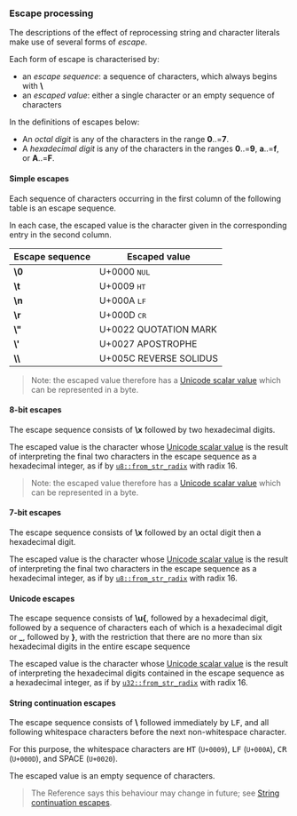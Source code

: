 ### Escape processing

The descriptions of the effect of reprocessing string and character literals make use of several forms of <dfn>escape</dfn>.

Each form of escape is characterised by:
- an <dfn>escape sequence</dfn>: a sequence of characters, which always begins with <b>\\</b>
- an <dfn>escaped value</dfn>: either a single character or an empty sequence of characters

In the definitions of escapes below:
- An <dfn>octal digit</dfn> is any of the characters in the range <b>0</b>..=<b>7</b>.
- A <dfn>hexadecimal digit</dfn> is any of the characters in the ranges <b>0</b>..=<b>9</b>, <b>a</b>..=<b>f</b>, or <b>A</b>..=<b>F</b>.


#### Simple escapes

Each sequence of characters occurring in the first column of the following table is an escape sequence.

In each case, the escaped value is the character given in the corresponding entry in the second column.

| Escape sequence | Escaped value          |
|-----------------|------------------------|
| <b>\0</b>       | U+0000 <kbd>NUL</kbd>  |
| <b>\t</b>       | U+0009 <kbd>HT</kbd>   |
| <b>\n</b>       | U+000A <kbd>LF</kbd>   |
| <b>\r</b>       | U+000D <kbd>CR</kbd>   |
| <b>\\"</b>       | U+0022 QUOTATION MARK  |
| <b>\\'</b>       | U+0027 APOSTROPHE      |
| <b>\\\\</b>       | U+005C REVERSE SOLIDUS |

> Note: the escaped value therefore has a [Unicode scalar value] which can be represented in a byte.


#### 8-bit escapes

The escape sequence consists of <b>\x</b> followed by two hexadecimal digits.

The escaped value is the character whose [Unicode scalar value] is the result of interpreting the final two characters in the escape sequence as a hexadecimal integer,
as if by [`u8::from_str_radix`] with radix 16.

> Note: the escaped value therefore has a [Unicode scalar value] which can be represented in a byte.


#### 7-bit escapes

The escape sequence consists of <b>\x</b> followed by an octal digit then a hexadecimal digit.

The escaped value is the character whose [Unicode scalar value] is the result of interpreting the final two characters in the escape sequence as a hexadecimal integer,
as if by [`u8::from_str_radix`] with radix 16.


#### Unicode escapes

The escape sequence consists of <b>\u{</b>,
followed by a hexadecimal digit,
followed by a sequence of characters each of which is a hexadecimal digit or <b>_</b>,
followed by <b>}</b>,
with the restriction that there are no more than six hexadecimal digits in the entire escape sequence

The escaped value is the character whose [Unicode scalar value] is the result of interpreting the hexadecimal digits contained in the escape sequence as a hexadecimal integer, as if by [`u32::from_str_radix`] with radix 16.


#### String continuation escapes

The escape sequence consists of <b>\\</b> followed immediately by <kbd>LF</kbd>,
and all following whitespace characters before the next non-whitespace character.

For this purpose, the whitespace characters are
<kbd>HT</kbd> (`U+0009`), <kbd>LF</kbd> (`U+000A`), <kbd>CR</kbd> (`U+000D`), and SPACE (`U+0020`).

The escaped value is an empty sequence of characters.

> The Reference says this behaviour may change in future; see [String continuation escapes].


[Reference #1042]: https://github.com/rust-lang/reference/pull/1042
[Unicode scalar value]: http://www.unicode.org/glossary/#unicode_scalar_value
[Unicode scalar values]: http://www.unicode.org/glossary/#unicode_scalar_value
[`u8::from_str_radix`]: https://doc.rust-lang.org/std/primitive.u8.html#method.from_str_radix
[`u32::from_str_radix`]: https://doc.rust-lang.org/std/primitive.u32.html#method.from_str_radix
[String continuation escapes]: open_questions.md#string-continuation-escapes

